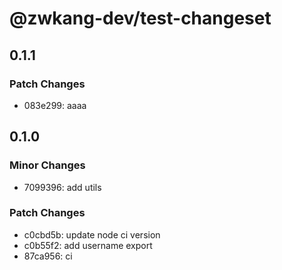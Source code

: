 # @zwkang-dev/test-changeset

## 0.1.1

### Patch Changes

- 083e299: aaaa

## 0.1.0

### Minor Changes

- 7099396: add utils

### Patch Changes

- c0cbd5b: update node ci version
- c0b55f2: add username export
- 87ca956: ci
